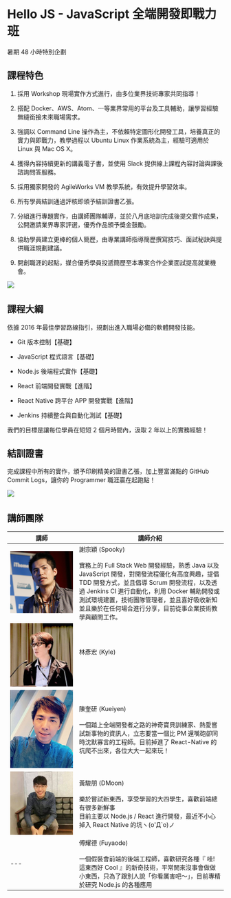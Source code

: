 # Hello JS - JavaScript 全端開發即戰力班

暑期 48 小時特別企劃

## 課程特色

1. 採用 Workshop 現場實作方式進行，由多位業界技術專家共同指導！

1. 搭配 Docker、AWS、Atom、⋯等業界常用的平台及工具輔助，讓學習經驗無縫銜接未來職場需求。

1. 強調以 Command Line 操作為主，不依賴特定圖形化開發工具，培養真正的實力與即戰力，教學過程以 Ubuntu Linux 作業系統為主，經驗可適用於 Linux 與 Mac OS X。

1. 獲得內容持續更新的講義電子書，並使用 Slack 提供線上課程內容討論與課後諮詢問答服務。

1. 採用獨家開發的 AgileWorks VM 教學系統，有效提升學習效率。

1. 所有學員結訓通過評核即頒予結訓證書乙張。

1. 分組進行專題實作，由講師團隊輔導，並於八月底培訓完成後提交實作成果，公開邀請業界專家評選，優秀作品頒予獎金鼓勵。

1. 協助學員建立更棒的個人簡歷，由專業講師指導簡歷撰寫技巧、面試秘訣與提供職涯規劃建議。

1. 開創職涯的起點，媒合優秀學員投遞簡歷至本專案合作企業面試提高就業機會。

![](./screen.png)


## 課程大綱

依據 2016 年最佳學習路線指引，規劃出進入職場必備的軟體開發技能。

* Git 版本控制【基礎】

* JavaScript 程式語言【基礎】

* Node.js 後端程式實作【基礎】

* React 前端開發實戰【進階】

* React Native 跨平台 APP 開發實戰【進階】

* Jenkins 持續整合與自動化測試【基礎】

我們的目標是讓每位學員在短短 2 個月時間內，汲取 2 年以上的實務經驗！

## 結訓證書

完成課程中所有的實作，頒予印刷精美的證書乙張，加上豐富滿點的 GitHub Commit Logs，讓你的 Programmer 職涯贏在起跑點！

![](./HelloJS.png)

## 講師團隊

|講師|講師介紹|
|---|---|
|![Spooky](./lecturer/spooky.JPG)|謝宗穎 (Spooky)<br><br>實務上的 Full Stack Web 開發經驗，熟悉 Java 以及 JavaScript 開發，對開發流程優化有高度興趣，提倡 TDD 開發方式，並且倡導 Scrum 開發流程，以及透過 Jenkins CI 進行自動化，利用 Docker 輔助開發或測試環境建置，技術團隊管理者，並且喜好吸收新知並且樂於在任何場合進行分享，目前從事企業技術教學與顧問工作。|
|![Kyle](./lecturer/lyhcode.jpg)| 林彥宏 (Kyle)<br><br>
|![Kueiyen](./lecturer/kueiyen.jpg)|陳奎研 (Kueiyen)<br><br>一個踏上全端開發者之路的神奇寶貝訓練家、熱愛嘗試新事物的資訊人，立志要當一個比 PM 還嘴砲卻同時沈默寡言的工程師。目前掉進了 React-Native 的坑爬不出來，各位大大一起來玩！|
|![DMoon](./lecturer/dmoon.jpg)|黃駿朋 (DMoon)<br><br>樂於嘗試新東西，享受學習的大四學生，喜歡前端總有很多新鮮事<br>目前主要以 Node.js / React 進行開發，最近不小心掉入 React Native 的坑ヽ(o'Д`o)ノ|
|---|傅耀德 (Fuyaode)<br><br>一個假裝會前端的後端工程師，喜歡研究各種『 哇! 這東西好 Cool 』的新奇技術，平常閒來沒事會做做小東西，只為了跟別人說「你看厲害吧～」，目前專精於研究 Node.js 的各種應用|

